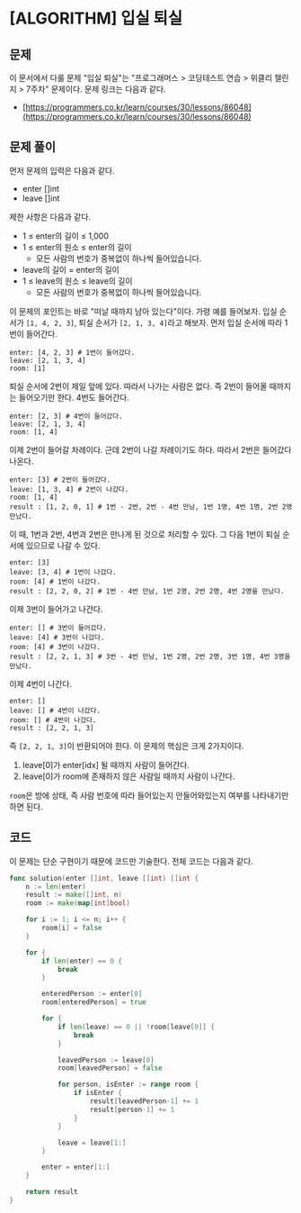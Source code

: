 # \[ALGORITHM\] 입실 퇴실

## 문제

이 문서에서 다룰 문제 "입실 퇴실"는 "프로그래머스 > 코딩테스트 연습 > 위클리 챌린지 > 7주차" 문제이다. 문제 링크는 다음과 같다.

* [https://programmers.co.kr/learn/courses/30/lessons/86048](https://programmers.co.kr/learn/courses/30/lessons/86048)

## 문제 풀이

먼저 문제의 입력은 다음과 같다.

* enter []int 
* leave []int

제한 사항은 다음과 같다. 

* 1 ≤ enter의 길이 ≤ 1,000
* 1 ≤ enter의 원소 ≤ enter의 길이
  * 모든 사람의 번호가 중복없이 하나씩 들어있습니다.
* leave의 길이 = enter의 길이
* 1 ≤ leave의 원소 ≤ leave의 길이
  * 모든 사람의 번호가 중복없이 하나씩 들어있습니다.

이 문제의 포인트는 바로 "떠날 때까지 남아 있는다"이다. 가령 예를 들어보자. 입실 순서가 `[1, 4, 2, 3]`, 퇴실 순서가 `[2, 1, 3, 4]`라고 해보자. 먼저 입실 순서에 따라 1번이 들어간다.

```
enter: [4, 2, 3] # 1번이 들어갔다.
leave: [2, 1, 3, 4]
room: [1]
```

퇴실 순서에 2번이 제일 앞에 있다. 따라서 나가는 사람은 없다. 즉 2번이 들어올 때까지는 들어오기만 한다. 4번도 들어간다.

```
enter: [2, 3] # 4번이 들어갔다.
leave: [2, 1, 3, 4]
room: [1, 4]
```

이제 2번이 들어갈 차례이다. 근데 2번이 나갈 차례이기도 하다. 따라서 2번은 들어갔다 나온다.

```
enter: [3] # 2번이 들어갔다.
leave: [1, 3, 4] # 2번이 나갔다.
room: [1, 4]
result : [1, 2, 0, 1] # 1번 - 2번, 2번 - 4번 만남, 1번 1명, 4번 1명, 2번 2명 만났다.
```

이 때, 1번과 2번, 4번과 2번은 만나게 된 것으로 처리할 수 있다. 그 다음 1번이 퇴실 순서에 있으므로 나갈 수 있다.

```
enter: [3] 
leave: [3, 4] # 1번이 나갔다.
room: [4] # 1번이 나갔다.
result : [2, 2, 0, 2] # 1번 - 4번 만남, 1번 2명, 2번 2명, 4번 2명을 만났다.
```

이제 3번이 들어가고 나간다.

```
enter: [] # 3번이 들어갔다. 
leave: [4] # 3번이 나갔다.
room: [4] # 3번이 나갔다.
result : [2, 2, 1, 3] # 3번 - 4번 만남, 1번 2명, 2번 2명, 3번 1명, 4번 3명을 만났다.
```

이제 4번이 나간다.

```
enter: [] 
leave: [] # 4번이 나갔다. 
room: [] # 4번이 나갔다.
result : [2, 2, 1, 3] 
```

즉 `[2, 2, 1, 3]`이 반환되어야 한다. 이 문제의 핵심은 크게 2가지이다.

1. leave[0]가 enter[idx] 될 때까지 사람이 들어간다.
2. leave[0]가 room에 존재하지 않은 사람일 때까지 사람이 나간다.

`room`은 방에 상태, 즉 사람 번호에 따라 들어있는지 안들어와있는지 여부를 나타내기만 하면 된다.
## 코드

이 문제는 단순 구현이기 때문에 코드만 기술한다. 전체 코드는 다음과 같다. 

```go
func solution(enter []int, leave []int) []int {
	n := len(enter)
	result := make([]int, n)
	room := make(map[int]bool)

	for i := 1; i <= n; i++ {
		room[i] = false
	}

	for {
		if len(enter) == 0 {
			break
		}

		enteredPerson := enter[0]
		room[enteredPerson] = true

		for {
			if len(leave) == 0 || !room[leave[0]] {
				break
			}

			leavedPerson := leave[0]
			room[leavedPerson] = false

			for person, isEnter := range room {
				if isEnter {
					result[leavedPerson-1] += 1
					result[person-1] += 1
				}
			}

			leave = leave[1:]
		}

		enter = enter[1:]
	}

	return result
}
```